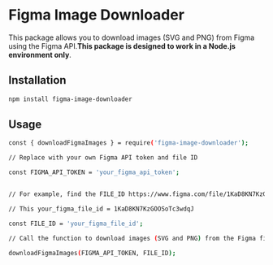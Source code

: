 # Figma Image Downloader

This package allows you to download images (SVG and PNG) from Figma using the Figma API.**This package is designed to work in a Node.js environment only**.

## Installation

```bash
npm install figma-image-downloader

```

## Usage

```bash
const { downloadFigmaImages } = require('figma-image-downloader');

// Replace with your own Figma API token and file ID

const FIGMA_API_TOKEN = 'your_figma_api_token';


// For example, find the FILE_ID https://www.figma.com/file/1KaD8KN7KzGOOSoTc3wdqJ/My-Design-File

// This your_figma_file_id = 1KaD8KN7KzGOOSoTc3wdqJ

const FILE_ID = 'your_figma_file_id';

// Call the function to download images (SVG and PNG) from the Figma file

downloadFigmaImages(FIGMA_API_TOKEN, FILE_ID);

```
